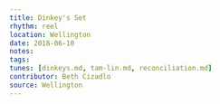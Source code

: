 ```yaml
---
title: Dinkey's Set
rhythm: reel
location: Wellington
date: 2018-06-10
notes:
tags:
tunes: [dinkeys.md, tam-lin.md, reconciliation.md]
contributor: Beth Cizadlo
source: Wellington
---
```


